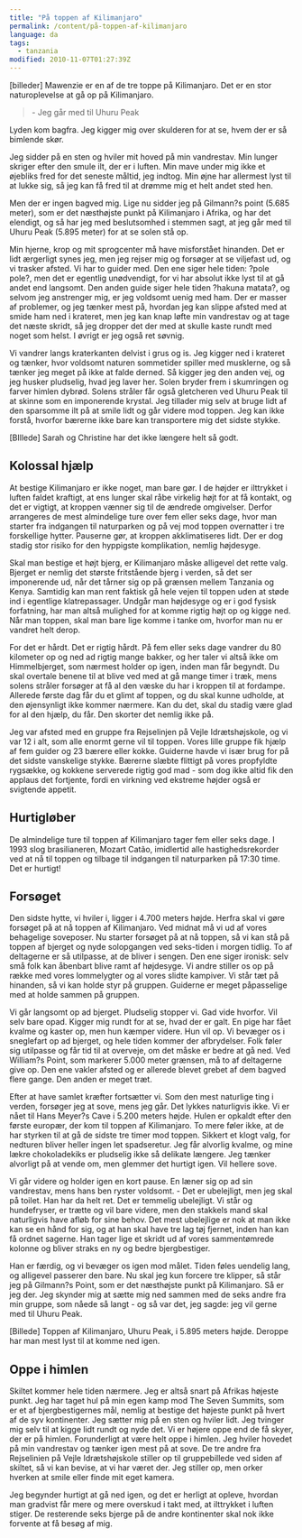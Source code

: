 ```yaml
---
title: "På toppen af Kilimanjaro"
permalink: /content/på-toppen-af-kilimanjaro
language: da
tags:
  - tanzania
modified: 2010-11-07T01:27:39Z
---
```


\[billeder\] Mawenzie er en af de tre toppe på Kilimanjaro. Det er en stor naturoplevelse at gå op på Kilimanjaro.

> \- Jeg går med til Uhuru Peak

Lyden kom bagfra. Jeg kigger mig over skulderen for at se, hvem der er så bimlende skør.

Jeg sidder på en sten og hviler mit hoved på min vandrestav. Min lunger skriger efter den smule ilt, der er i luften. Min mave under mig ikke et øjebliks fred for det seneste måltid, jeg indtog. Min øjne har allermest lyst til at lukke sig, så jeg kan få fred til at drømme mig et helt andet sted hen.

Men der er ingen bagved mig. Lige nu sidder jeg på Gilmann?s point (5.685 meter), som er det næsthøjste punkt på Kilimanjaro i Afrika, og har det elendigt, og så har jeg med beslutsomhed i stemmen sagt, at jeg går med til Uhuru Peak (5.895 meter) for at se solen stå op.

Min hjerne, krop og mit sprogcenter må have misforstået hinanden. Det er lidt ærgerligt synes jeg, men jeg rejser mig og forsøger at se viljefast ud, og vi trasker afsted. Vi har to guider med. Den ene siger hele tiden: ?pole pole?, men det er egentlig unødvendigt, for vi har absolut ikke lyst til at gå andet end langsomt. Den anden guide siger hele tiden ?hakuna matata?, og selvom jeg anstrenger mig, er jeg voldsomt uenig med ham. Der er masser af problemer, og jeg tænker mest på, hvordan jeg kan slippe afsted med at smide ham ned i krateret, men jeg kan knap løfte min vandrestav og at tage det næste skridt, så jeg dropper det der med at skulle kaste rundt med noget som helst. I øvrigt er jeg også ret søvnig.

Vi vandrer langs kraterkanten delvist i grus og is. Jeg kigger ned i krateret og tænker, hvor voldsomt naturen sommetider spiller med musklerne, og så tænker jeg meget på ikke at falde derned. Så kigger jeg den anden vej, og jeg husker pludselig, hvad jeg laver her. Solen bryder frem i skumringen og farver himlen dybrød. Solens stråler får også gletcheren ved Uhuru Peak til at skinne som en imponerende krystal. Jeg tillader mig selv at bruge lidt af den sparsomme ilt på at smile lidt og går videre mod toppen. Jeg kan ikke forstå, hvorfor bærerne ikke bare kan transportere mig det sidste stykke.

\[BIllede\] Sarah og Christine har det ikke længere helt så godt.

Kolossal hjælp
--------------

At bestige Kilimanjaro er ikke noget, man bare gør. I de højder er ilttrykket i luften faldet kraftigt, at ens lunger skal råbe virkelig højt for at få kontakt, og det er vigtigt, at kroppen vænner sig til de ændrede omgivelser. Derfor arrangeres de mest almindelige ture over fem eller seks dage, hvor man starter fra indgangen til naturparken og på vej mod toppen overnatter i tre forskellige hytter. Pauserne gør, at kroppen akklimatiseres lidt. Der er dog stadig stor risiko for den hyppigste komplikation, nemlig højdesyge.

Skal man bestige et højt bjerg, er Kilimanjaro måske alligevel det rette valg. Bjerget er nemlig det største fritstående bjerg i verden, så det ser imponerende ud, når det tårner sig op på grænsen mellem Tanzania og Kenya. Samtidig kan man rent faktisk gå hele vejen til toppen uden at støde ind i egentlige klatrepassager. Undgår man højdesyge og er i god fysisk forfatning, har man altså mulighed for at komme rigtig højt op og kigge ned. Når man toppen, skal man bare lige komme i tanke om, hvorfor man nu er vandret helt derop.

For det er hårdt. Det er rigtig hårdt. På fem eller seks dage vandrer du 80 kilometer op og ned ad rigtig mange bakker, og her taler vi altså ikke om Himmelbjerget, som nærmest holder op igen, inden man får begyndt. Du skal overtale benene til at blive ved med at gå mange timer i træk, mens solens stråler forsøger at få al den væske du har i kroppen til at fordampe. Allerede første dag får du et glimt af toppen, og du skal kunne udholde, at den øjensynligt ikke kommer nærmere. Kan du det, skal du stadig være glad for al den hjælp, du får. Den skorter det nemlig ikke på.

Jeg var afsted med en gruppe fra Rejselinjen på Vejle Idrætshøjskole, og vi var 12 i alt, som alle enormt gerne vil til toppen. Vores lille gruppe fik hjælp af fem guider og 23 bærere eller kokke. Guiderne havde vi især brug for på det sidste vanskelige stykke. Bærerne slæbte flittigt på vores propfyldte rygsække, og kokkene serverede rigtig god mad - som dog ikke altid fik den applaus det fortjente, fordi en virkning ved ekstreme højder også er svigtende appetit.

Hurtigløber
-----------

De almindelige ture til toppen af Kilimanjaro tager fem eller seks dage. I 1993 slog brasilianeren, Mozart Catão, imidlertid alle hastighedsrekorder ved at nå til toppen og tilbage til indgangen til naturparken på 17:30 time. Det er hurtigt!

Forsøget
--------

Den sidste hytte, vi hviler i, ligger i 4.700 meters højde. Herfra skal vi gøre forsøget på at nå toppen af Kilimanjaro. Ved midnat må vi ud af vores behagelige soveposer. Nu starter forsøget på at nå toppen, så vi kan stå på toppen af bjerget og nyde solopgangen ved seks-tiden i morgen tidlig. To af deltagerne er så utilpasse, at de bliver i sengen. Den ene siger ironisk: selv små folk kan åbenbart blive ramt af højdesyge. Vi andre stiller os op på række med vores lommelygter og al vores slidte kampiver. Vi står tæt på hinanden, så vi kan holde styr på gruppen. Guiderne er meget påpasselige med at holde sammen på gruppen.

Vi går langsomt op ad bjerget. Pludselig stopper vi. Gad vide hvorfor. Vil selv bare opad. Kigger mig rundt for at se, hvad der er galt. En pige har fået kvalme og kaster op, men hun kæmper videre. Hun vil op. Vi bevæger os i sneglefart op ad bjerget, og hele tiden kommer der afbrydelser. Folk føler sig utilpasse og får tid til at overveje, om det måske er bedre at gå ned. Ved William?s Point, som markerer 5.000 meter grænsen, må to af deltagerne give op. Den ene vakler afsted og er allerede blevet grebet af dem bagved flere gange. Den anden er meget træt.

Efter at have samlet kræfter fortsætter vi. Som den mest naturlige ting i verden, forsøger jeg at sove, mens jeg går. Det lykkes naturligvis ikke. Vi er nået til Hans Meyer?s Cave i 5.200 meters højde. Hulen er opkaldt efter den første europær, der kom til toppen af Kilimanjaro. To mere føler ikke, at de har styrken til at gå de sidste tre timer mod toppen. Sikkert et klogt valg, for nedturen bliver heller ingen let spadseretur. Jeg får alvorlig kvalme, og mine lækre chokoladekiks er pludselig ikke så delikate længere. Jeg tænker alvorligt på at vende om, men glemmer det hurtigt igen. Vil hellere sove.

Vi går videre og holder igen en kort pause. En læner sig op ad sin vandrestav, mens hans ben ryster voldsomt. - Det er ubelejligt, men jeg skal på toilet. Han har da helt ret. Det er temmelig ubelejligt. Vi står og hundefryser, er trætte og vil bare videre, men den stakkels mand skal naturligvis have afløb for sine behov. Det mest ubelejlige er nok at man ikke kan se en hånd for sig, og at han skal have tre lag tøj fjernet, inden han kan få ordnet sagerne. Han tager lige et skridt ud af vores sammentømrede kolonne og bliver straks en ny og bedre bjergbestiger.

Han er færdig, og vi bevæger os igen mod målet. Tiden føles uendelig lang, og alligevel passerer den bare. Nu skal jeg kun forcere tre klipper, så står jeg på Gilmann?s Point, som er det næsthøjste punkt på Kilimanjaro. Så er jeg der. Jeg skynder mig at sætte mig ned sammen med de seks andre fra min gruppe, som nåede så langt - og så var det, jeg sagde: jeg vil gerne med til Uhuru Peak.

\[Billede\] Toppen af Kilimanjaro, Uhuru Peak, i 5.895 meters højde. Deroppe har man mest lyst til at komme ned igen.

Oppe i himlen
-------------

Skiltet kommer hele tiden nærmere. Jeg er altså snart på Afrikas højeste punkt. Jeg har taget hul på min egen kamp mod The Seven Summits, som er et af bjergbestigernes mål, nemlig at bestige det højeste punkt på hvert af de syv kontinenter. Jeg sætter mig på en sten og hviler lidt. Jeg tvinger mig selv til at kigge lidt rundt og nyde det. Vi er højere oppe end de få skyer, der er på himlen. Forunderligt at være helt oppe i himlen. Jeg hviler hovedet på min vandrestav og tænker igen mest på at sove. De tre andre fra Rejselinien på Vejle Idrætshøjskole stiller op til gruppebillede ved siden af skiltet, så vi kan bevise, at vi har været der. Jeg stiller op, men orker hverken at smile eller finde mit eget kamera.

Jeg begynder hurtigt at gå ned igen, og det er herligt at opleve, hvordan man gradvist får mere og mere overskud i takt med, at ilttrykket i luften stiger. De resterende seks bjerge på de andre kontinenter skal nok ikke forvente at få besøg af mig.
